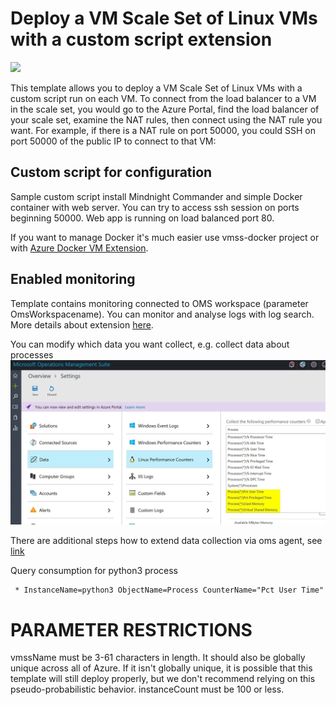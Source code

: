 # Deploy a VM Scale Set of Linux VMs with a custom script extension

<a href="https://portal.azure.com/#create/Microsoft.Template/uri/https%3A%2F%2Fraw.githubusercontent.com%2Fjjindrich%2Fazure-templates%2Fmaster%2Fvmss-custom-script-linux%2Fazuredeploy.json" target="_blank">
    <img src="http://azuredeploy.net/deploybutton.png"/>
</a>

This template allows you to deploy a VM Scale Set of Linux VMs with a custom script run on each VM. To connect from the load balancer to a VM in the scale set, you would go to the Azure Portal, find the load balancer of your scale set, examine the NAT rules, then connect using the NAT rule you want. For example, if there is a NAT rule on port 50000, you could SSH on port 50000 of the public IP to connect to that VM:

## Custom script for configuration
Sample custom script install Mindnight Commander and simple Docker container with web server.
You can try to access ssh session on ports beginning 50000. Web app is running on load balanced port 80.

If you want to manage Docker it's much easier use vmss-docker project or with <a href="https://docs.microsoft.com/en-us/azure/virtual-machines/linux/dockerextension">Azure Docker VM Extension</a>.

## Enabled monitoring
Template contains monitoring connected to OMS workspace (parameter OmsWorkspacename). You can monitor and analyse logs with log search.
More details about extension <a href="https://docs.microsoft.com/en-us/azure/log-analytics/log-analytics-azure-vm-extension">here</a>.

You can modify which data you want collect, e.g. collect data about processes
![OMS data config](media/oms-config-data.jpg)

There are additional steps how to extend data collection via oms agent, see <a href="https://tomaskubica.cz/oms-jak-merit-vykon-cehokoli-v-linuxu/">link</a>

Query consumption for python3 process
``` 
 * InstanceName=python3 ObjectName=Process CounterName="Pct User Time"
```

PARAMETER RESTRICTIONS
======================

vmssName must be 3-61 characters in length. It should also be globally unique across all of Azure. If it isn't globally unique, it is possible that this template will still deploy properly, but we don't recommend relying on this pseudo-probabilistic behavior.
instanceCount must be 100 or less.